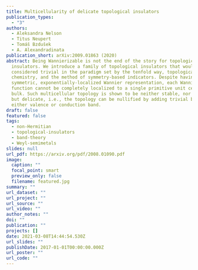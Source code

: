 ```yaml
---
title: Multicellularity of delicate topological insulators
publication_types:
  - "3"
authors:
  - Aleksandra Nelson
  - Titus Neupert
  - Tomáš Bzdušek
  - A. Alexandradinata
publication_short: arXiv:2009.01863 (2020)
abstract: Being Wannierizable is not the end of the story for topological
  insulators. We introduce a family of topological insulators that would be
  considered trivial in the paradigm set by the tenfold way, topological quantum
  chemistry, and the method of symmetry-based indicators. Despite having a
  symmetric, exponentially-localized Wannier representation, each Wannier
  function cannot be completely localized to a single primitive unit cell in the
  bulk. Such multicellular topology is shown to be neither stable, nor fragile,
  but delicate, i.e., the topology can be nullified by adding trivial bands to
  either valence or conduction band.
draft: false
featured: false
tags:
  - non-Hermitian
  - topological-insulators
  - band-theory
  - Weyl-semimetals
slides: null
url_pdf: https://arxiv.org/pdf/2008.01090.pdf
image:
  caption: ""
  focal_point: smart
  preview_only: false
  filename: featured.jpg
summary: ""
url_dataset: ""
url_project: ""
url_source: ""
url_video: ""
author_notes: ""
doi: ""
publication: ""
projects: []
date: 2021-03-08T14:44:54.530Z
url_slides: ""
publishDate: 2017-01-01T00:00:00.000Z
url_poster: ""
url_code: ""
---
```

